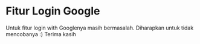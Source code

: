 # Fitur Login Google
Untuk fitur login with Googlenya masih bermasalah. Diharapkan untuk tidak mencobanya :) Terima kasih
